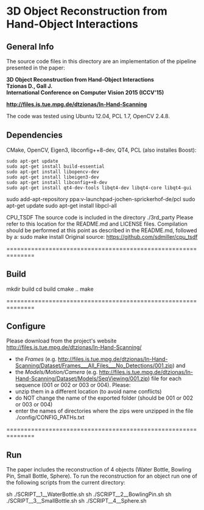 3D Object Reconstruction from<br>Hand-Object Interactions
=====

General Info
----
The source code files in this directory are an implementation of the pipeline presented in the paper:

**3D Object Reconstruction from Hand-Object Interactions**<br>
**Tzionas D., Gall J.**<br>
**International Conference on Computer Vision 2015 (ICCV'15)**<br>

**http://files.is.tue.mpg.de/dtzionas/In-Hand-Scanning**

The code was tested using Ubuntu 12.04, PCL 1.7, OpenCV 2.4.8.


Dependencies
----

CMake, OpenCV, Eigen3, libconfig++8-dev, QT4, PCL (also installes Boost):

    sudo apt-get update
    sudo apt-get install build-essential
    sudo apt-get install libopencv-dev
    sudo apt-get install libeigen3-dev
    sudo apt-get install libconfig++8-dev
    sudo apt-get install qt4-dev-tools libqt4-dev libqt4-core libqt4-gui

sudo add-apt-repository ppa:v-launchpad-jochen-sprickerhof-de/pcl
sudo apt-get update
sudo apt-get install libpcl-all

CPU_TSDF
The source code is included in the directory ./3rd_party
Please refer to this location for the README.md and LICENSE files. 
Compilation should be performed at this point as described in the README.md, followed by a:
sudo make install
Original source: https://github.com/sdmiller/cpu_tsdf

==============================================================

Build
----

mkdir build
cd build
cmake ..
make

==============================================================

Configure
----

Please download from the project's website
http://files.is.tue.mpg.de/dtzionas/In-Hand-Scanning/
- the *Frames*               (e.g. http://files.is.tue.mpg.de/dtzionas/In-Hand-Scanning/Dataset/Frames___All_Files___No_Detections/001.zip) and
- the *Models/Motion/Camera* (e.g. http://files.is.tue.mpg.de/dtzionas/In-Hand-Scanning/Dataset/Models/SeqViewing/001.zip)
file for each sequence (001 or 002 or 003 or 004).
Please:
- unzip them in a different location (to avoid name conflicts)
- do NOT change the name of the exported folder (should be 001 or 002 or 003 or 004)
- enter the names of directories where the zips were unzipped in the file 
./config/CONFIG_PATHs.txt

==============================================================

Run
----

The paper includes the reconstruction of 4 objects (Water Bottle, Bowling Pin, Small Bottle, Sphere).
To run the reconstruction for an object run one of the following scripts from the current directory:

sh ./SCRIPT__1__WaterBottle.sh
sh ./SCRIPT__2__BowlingPin.sh
sh ./SCRIPT__3__SmallBottle.sh
sh ./SCRIPT__4__Sphere.sh


